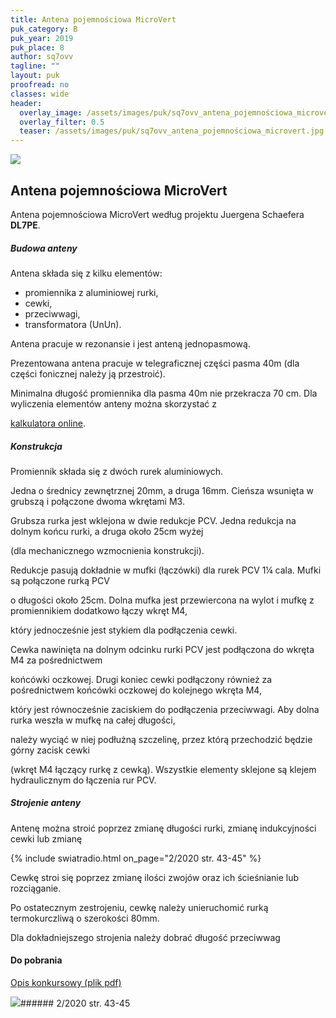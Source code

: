 ```yaml
---
title: Antena pojemnościowa MicroVert
puk_category: B
puk_year: 2019
puk_place: 8
author: sq7ovv
tagline: ""
layout: puk
proofread: no
classes: wide
header:
  overlay_image: /assets/images/puk/sq7ovv_antena_pojemnościowa_microvert.jpg
  overlay_filter: 0.5
  teaser: /assets/images/puk/sq7ovv_antena_pojemnościowa_microvert.jpg
---
```






 



![](assets/data/img/projects/2019-8-0.jpg) 



Antena pojemnościowa MicroVert
------------------------------





 Antena pojemnościowa MicroVert według projektu Juergena Schaefera **DL7PE**.




##### Budowa anteny




Antena składa się z kilku elementów:


* promiennika z aluminiowej rurki,
* cewki,
* przeciwwagi,
* transformatora (UnUn).






Antena pracuje w rezonansie i jest anteną jednopasmową.

 Prezentowana antena pracuje w telegraficznej części pasma 40m (dla części fonicznej należy ją przestroić).

Minimalna długość promiennika dla pasma 40m nie przekracza 70 cm. Dla wyliczenia elementów anteny można skorzystać z

[kalkulatora online](https://lowreal.net/2013/microvert/).




##### Konstrukcja




Promiennik składa się z dwóch rurek aluminiowych.

Jedna o średnicy zewnętrznej 20mm, a druga 16mm. Cieńsza wsunięta w grubszą i połączone dwoma wkrętami M3.

Grubsza rurka jest wklejona w dwie redukcje PCV. Jedna redukcja na dolnym końcu rurki, a druga około 25cm wyżej

(dla mechanicznego wzmocnienia konstrukcji).

Redukcje pasują dokładnie w mufki (łączówki) dla rurek PCV 1¼ cala. Mufki są połączone rurką PCV

o długości około 25cm. Dolna mufka jest przewiercona na wylot i mufkę z promiennikiem dodatkowo łączy wkręt M4,

który jednocześnie jest stykiem dla podłączenia cewki.






 Cewka nawinięta na dolnym odcinku rurki PCV jest podłączona do wkręta M4 za pośrednictwem

 końcówki oczkowej. Drugi koniec cewki podłączony również za pośrednictwem końcówki oczkowej do kolejnego wkręta M4,

 który jest równocześnie zaciskiem do podłączenia przeciwwagi. Aby dolna rurka weszła w mufkę na całej długości,

 należy wyciąć w niej podłużną szczelinę, przez którą przechodzić będzie górny zacisk cewki

 (wkręt M4 łączący rurkę z cewką). Wszystkie elementy sklejone są klejem hydraulicznym do łączenia rur PCV.




##### Strojenie anteny




Antenę można stroić poprzez zmianę długości rurki, zmianę indukcyjności cewki lub zmianę

{% include swiatradio.html on_page="2/2020 str. 43-45" %}




 Cewkę stroi się poprzez zmianę ilości zwojów oraz ich ścieśnianie lub rozciąganie.

 Po ostatecznym zestrojeniu, cewkę należy unieruchomić rurką termokurczliwą o szerokości 80mm.

 




 Dla dokładniejszego strojenia należy dobrać długość przeciwwag 



#### Do pobrania

[Opis konkursowy (plik pdf)](/assets/bin/SQ7OVV_Antena-pojemnosciowa-microvert.pdf)




![](assets/img/logo/sr_logo_s.jpg)###### 2/2020 str. 43-45

 





 


